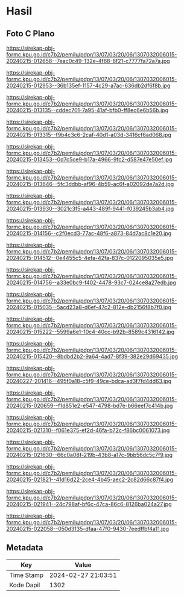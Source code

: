 # Hasil

## Foto C Plano

https://sirekap-obj-formc.kpu.go.id/c7b2/pemilu/pdpr/13/07/03/20/06/1307032006015-20240215-012658--7eac0c49-132e-4f68-8f21-c7777fa72a7a.jpg

https://sirekap-obj-formc.kpu.go.id/c7b2/pemilu/pdpr/13/07/03/20/06/1307032006015-20240215-012953--36b135ef-1157-4c29-a7ac-636db2df6f8b.jpg

https://sirekap-obj-formc.kpu.go.id/c7b2/pemilu/pdpr/13/07/03/20/06/1307032006015-20240215-013135--cddec701-7a95-41af-bfb0-ff8ec6e6b56b.jpg

https://sirekap-obj-formc.kpu.go.id/c7b2/pemilu/pdpr/13/07/03/20/06/1307032006015-20240215-013315--f9b4c3c6-2caf-40d1-a03d-3416cf6ad068.jpg

https://sirekap-obj-formc.kpu.go.id/c7b2/pemilu/pdpr/13/07/03/20/06/1307032006015-20240215-013453--0d7c5ce9-b17a-4966-9fc2-d587e47e50ef.jpg

https://sirekap-obj-formc.kpu.go.id/c7b2/pemilu/pdpr/13/07/03/20/06/1307032006015-20240215-013646--5fc3ddbb-af96-4b59-ac6f-a02092de7a2d.jpg

https://sirekap-obj-formc.kpu.go.id/c7b2/pemilu/pdpr/13/07/03/20/06/1307032006015-20240215-013930--3021c3f5-a443-489f-9441-f039245b3ab4.jpg

https://sirekap-obj-formc.kpu.go.id/c7b2/pemilu/pdpr/13/07/03/20/06/1307032006015-20240215-014156--c2f0ecd3-77ac-48f6-a873-84d7ac8c1e20.jpg

https://sirekap-obj-formc.kpu.go.id/c7b2/pemilu/pdpr/13/07/03/20/06/1307032006015-20240215-014512--0e4455c5-4efa-42fa-837c-0122095035e5.jpg

https://sirekap-obj-formc.kpu.go.id/c7b2/pemilu/pdpr/13/07/03/20/06/1307032006015-20240215-014756--a33e0bc9-f402-4478-93c7-024ce8a27edb.jpg

https://sirekap-obj-formc.kpu.go.id/c7b2/pemilu/pdpr/13/07/03/20/06/1307032006015-20240215-015035--5acd23a8-d6ef-47c2-812e-db2156f8b7f0.jpg

https://sirekap-obj-formc.kpu.go.id/c7b2/pemilu/pdpr/13/07/03/20/06/1307032006015-20240215-015222--5599a6e1-10c4-40cc-b92b-8589c4316142.jpg

https://sirekap-obj-formc.kpu.go.id/c7b2/pemilu/pdpr/13/07/03/20/06/1307032006015-20240215-015420--8bdbd2b2-9a64-4ad7-8f39-382e29d69435.jpg

https://sirekap-obj-formc.kpu.go.id/c7b2/pemilu/pdpr/13/07/03/20/06/1307032006015-20240227-201416--495f0a18-c5f9-49ce-bdca-ad3f7fd4dd63.jpg

https://sirekap-obj-formc.kpu.go.id/c7b2/pemilu/pdpr/13/07/03/20/06/1307032006015-20240215-020659--f1d851e2-e547-4798-bd7e-b66eef7c414b.jpg

https://sirekap-obj-formc.kpu.go.id/c7b2/pemilu/pdpr/13/07/03/20/06/1307032006015-20240215-021310--f061e375-ef2d-46fa-b72c-f86bc0061073.jpg

https://sirekap-obj-formc.kpu.go.id/c7b2/pemilu/pdpr/13/07/03/20/06/1307032006015-20240215-021630--66c0a08f-219b-43b8-a17c-9bb56dc5c7f9.jpg

https://sirekap-obj-formc.kpu.go.id/c7b2/pemilu/pdpr/13/07/03/20/06/1307032006015-20240215-021821--41d16d22-2ce4-4b45-aec2-2c82d66c87f4.jpg

https://sirekap-obj-formc.kpu.go.id/c7b2/pemilu/pdpr/13/07/03/20/06/1307032006015-20240215-021941--24c798af-bf6c-47ca-86c6-8126ba024a27.jpg

https://sirekap-obj-formc.kpu.go.id/c7b2/pemilu/pdpr/13/07/03/20/06/1307032006015-20240215-022058--050d3135-dfaa-47f0-9430-7eedffbf4a11.jpg


## Metadata

| Key        | Value               |
| ---------- | ------------------- |
| Time Stamp | 2024-02-27 21:03:51 |
| Kode Dapil | 1302                |



